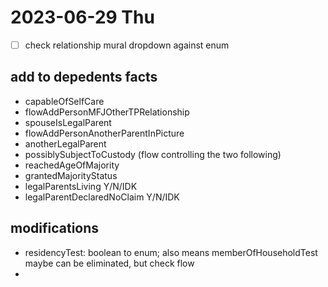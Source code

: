 # 2023-06-29 Thu

- [ ] check relationship mural dropdown against enum


## add to depedents facts

- capableOfSelfCare
- flowAddPersonMFJOtherTPRelationship
- spouseIsLegalParent
- flowAddPersonAnotherParentInPicture
- anotherLegalParent
- possiblySubjectToCustody (flow controlling the two following)
- reachedAgeOfMajority
- grantedMajorityStatus
- legalParentsLiving Y/N/IDK
- legalParentDeclaredNoClaim Y/N/IDK

## modifications

- residencyTest: boolean to enum; also means memberOfHouseholdTest maybe can be eliminated, but check flow
-